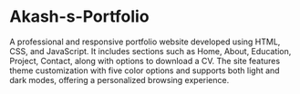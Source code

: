 # Akash-s-Portfolio
A professional and responsive portfolio website developed using HTML, CSS, and JavaScript. It includes sections such as Home, About, Education, Project, Contact, along with options to download a CV. The site features theme customization with five color options and supports both light and dark modes, offering a personalized browsing experience.
